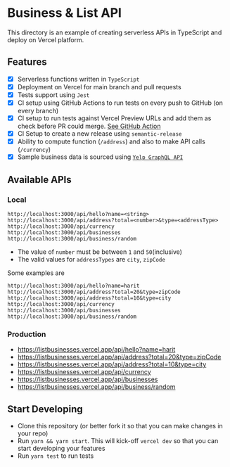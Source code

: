 # Business & List API

This directory is an example of creating serverless APIs in TypeScript and deploy on Vercel platform.

## Features
- [x] Serverless functions written in `TypeScript`  
- [x] Deployment on Vercel for main branch and pull requests    
- [x] Tests support using `Jest`  
- [x] CI setup using GitHub Actions to run tests on every push to GitHub (on every branch)  
- [x] CI setup to run tests against Vercel Preview URLs and add them as check before PR could merge. [See GitHub Action](https://github.com/hhimanshu/typescript-serverless-api-vercel/actions/workflows/preview-ci.yml)    
- [x] CI Setup to create a new release using `semantic-release`
- [x] Ability to compute function (`/address`) and also to make API calls (`/currency`)
- [x] Sample business data is sourced using [`Yelp GraphQL API`](https://www.yelp.ca/developers/graphql/guides/intro)

## Available APIs
### Local
```shell
http://localhost:3000/api/hello?name=<string>
http://localhost:3000/api/address?total=<number>&type=<addressType>
http://localhost:3000/api/currency
http://localhost:3000/api/businesses
http://localhost:3000/api/business/random
```

- The value of `number` must be between `1` and `50`(inclusive)  
- The valid values for `addressTypes` are `city`, `zipCode`  

Some examples are  
```shell
http://localhost:3000/api/hello?name=harit
http://localhost:3000/api/address?total=20&type=zipCode
http://localhost:3000/api/address?total=10&type=city
http://localhost:3000/api/currency
http://localhost:3000/api/businesses
http://localhost:3000/api/business/random
```

### Production
- https://listbusinesses.vercel.app/api/hello?name=harit  
- https://listbusinesses.vercel.app/api/address?total=20&type=zipCode  
- https://listbusinesses.vercel.app/api/address?total=10&type=city  
- https://listbusinesses.vercel.app/api/currency
- https://listbusinesses.vercel.app/api/businesses
- https://listbusinesses.vercel.app/api/business/random

## Start Developing
- Clone this repository (or better fork it so that you can make changes in your repo)  
- Run `yarn && yarn start`. This will kick-off `vercel dev` so that you can start developing your features  
- Run `yarn test` to run tests